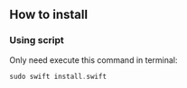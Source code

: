 
## How to install

### Using script
Only need execute this command in terminal:

```swift
sudo swift install.swift
```

